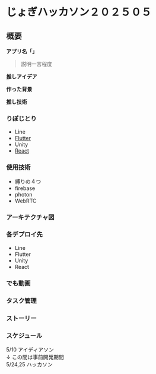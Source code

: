 # じょぎハッカソン２０２５０５
## 概要
**アプリ名「」**
> 説明一言程度

**推しアイデア**

**作った背景**


**推し技術**


### りぽじとり
- Line
- [Flutter](https://github.com/NazonoKansatugata/greedme_flutter)
- Unity
- [React](https://github.com/Yanai1005/greendme-react)

### 使用技術
- 縛りの４つ
- firebase
- photon
- WebRTC

### アーキテクチャ図

### 各デプロイ先
- Line
- Flutter
- Unity
- React
### でも動画

### タスク管理

### ストーリー
### スケジュール
5/10 アイディアソン   
↓ この間は事前開発期間   
5/24,25 ハッカソン   